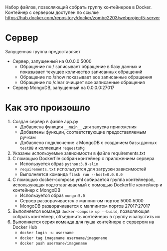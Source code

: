 Набор файлов, позволяющий собрать группу контейнеров в Docker. <br>
Контейнер с сервером доступен по ссылке https://hub.docker.com/repository/docker/zombe2203/webproject5-server

# Сервер
Запущенная группа предоставляет
- Сервер, запущенный на 0.0.0.0:5000
  - Обращение по / записывает обращение в базу данных и показывает текущее количество записанных обращений
  - Обращение по /show показывает все записанные обращения
  - Обращение по /clear очищает все записанные обращения
- Сервер MongoDB, запущенный на 0.0.0.0:27017

# Как это произошло
1) Создан сервер в файле app.py
   - Добавлена функция `__main__` для запуска приложения
   - Добавлены функции, соответствующие предоставляемым ручкам
   - Добавлено подключение к MongoDB c созданием базы данных `testDB` и коллекции `requestsMg`
2) Указаны используемые зависимости в файле requirements.txt
3) С помощью Dockerfile собран контейнер с приложением сервера
   - Используется образ `python:3.9-slim`
   - `requirements.txt` используется для загрузки зависимостей
   - Выполняется команда `flask run --host=0.0.0.0`
4) С помощью docker-compose.yml собирается группа контейнеров, использующая подготавливаемый с помощью Dockerfile контейнер и контейнер с MongoDB
   - Используется образ `mongo:5.0`
   - Сервер разворачивается с маппингом портов 5000:5000
   - MongoDB разворачивается с маппингом портов 27017:27017
5) Выполняется команда `docker-compose up --build`, позволяющая собрать контейнер, объединить контейнеры в группу и запустить их
6) Выполняется серия команда для пуша контейнера с сервером на Docker Hub 
   - `docker login -u username`
   - `docker tag imagename username/imagename`
   - `docker push usermane/imagename`